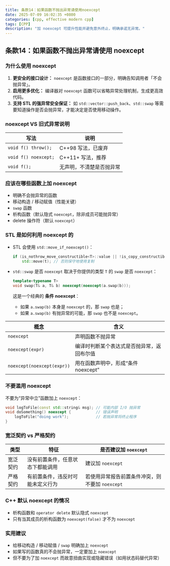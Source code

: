 ```yaml
---
title: 条款14：如果函数不抛出异常请使用noexcept
date: 2025-07-09 16:02:35 +0800
categories: [cpp, effective modern cpp]
tags: [CPP]
description: "加 noexcept 可提升性能并避免意外终止，明确承诺无异常。"
---
```

## 条款14：如果函数不抛出异常请使用 noexcept

### 为什么使用 noexcept

1. **更安全的接口设计：**
   `noexcept` 是函数接口的一部分，明确告知调用者「不会抛异常」。
2. **启用更多优化：**
   编译器对 `noexcept` 函数可以省略异常处理机制，生成更高效代码。
3. **支持 STL 的强异常安全保证：**
   如 `std::vector::push_back`、`std::swap` 等需要知道操作是否会抛异常，才能决定是否使用移动操作。

### noexcept VS 旧式异常说明

| 写法                 | 说明                     |
| -------------------- | ------------------------ |
| `void f() throw();`  | C++98 写法，已废弃       |
| `void f() noexcept;` | C++11+ 写法，推荐        |
| `void f();`          | 无声明，不清楚是否抛异常 |

### 应该在哪些函数上加 noexcept

- 明确不会抛异常的函数
- 移动构造 / 移动赋值（性能关键）
- `swap` 函数
- 析构函数（默认隐式 `noexcept`，除非成员可能抛异常）
- delete 操作符（默认 `noexcept`）

### STL 是如何利用 noexcept 的

- STL 会使用 `std::move_if_noexcept()`：

  ```cpp
  if (is_nothrow_move_constructible<T>::value || !is_copy_constructible<T>::value)
      std::move(t); // 否则保守地使用复制
  ```

- `std::swap` 是否 `noexcept` 取决于你提供的类型 `T` 的 `swap` 是否 `noexcept`：

  ```cpp
  template<typename T>
  void swap(T& a, T& b) noexcept(noexcept(a.swap(b)));
  ```

  这是一个经典的 **条件 noexcept**：

  - 如果 `a.swap(b)` 本身是 `noexcept` 的，那 `swap` 也是；
  - 如果 `a.swap(b)` 有抛异常的可能，那 `swap` 也不是 `noexcept`。

| 概念                       | 含义                                       |
| -------------------------- | ------------------------------------------ |
| `noexcept`                 | 声明函数不抛异常                           |
| `noexcept(expr)`           | 编译时判断某个表达式是否抛异常，返回布尔值 |
| `noexcept(noexcept(expr))` | 用在函数声明中，形成“条件 noexcept”        |

### 不要滥用 noexcept

不要为“异常中立”函数加上 `noexcept`：

```cpp
void logToFile(const std::string& msg); // 可能内部 I/O 抛异常
void doSomething() noexcept {           // 错误声明
    logToFile("doing work");            // 若抛异常将终止程序
}
```

###  宽泛契约 vs 严格契约

| 类型     | 特征                             | 是否建议加 `noexcept`                           |
| -------- | -------------------------------- | ----------------------------------------------- |
| 宽泛契约 | 没有前置条件，任意状态下都能调用 | 建议加 `noexcept`                               |
| 严格契约 | 有前置条件，违反时可能未定义行为 | 若使用异常报告前置条件冲突，则不要加 `noexcept` |

### C++ 默认 noexcept 的情况

- 析构函数和 `operator delete` 默认隐式 `noexcept`
- 只有当其成员的析构函数为 `noexcept(false)` 才不为 `noexcept`

### 实用建议

- 给移动构造 / 移动赋值 / `swap` 明确加上 `noexcept`
- 如果写的函数真的不会抛异常，一定要加上 `noexcept`
- 但不要为了加 `noexcept` 而故意扭曲实现或隐藏错误（如用状态码替代异常）